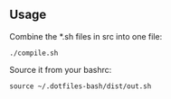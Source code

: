 ## Usage

Combine the *.sh files in src into one file:
~~~
./compile.sh
~~~

Source it from your bashrc:
~~~
source ~/.dotfiles-bash/dist/out.sh
~~~


